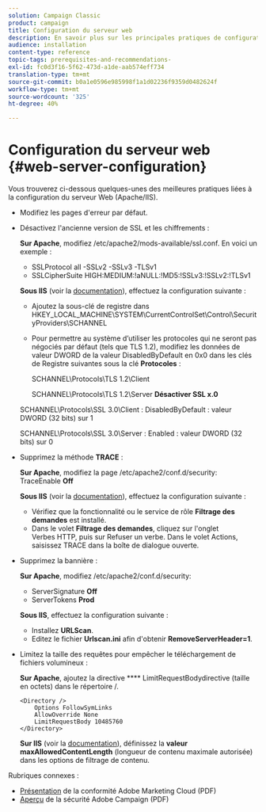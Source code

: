 ```yaml
---
solution: Campaign Classic
product: campaign
title: Configuration du serveur web
description: En savoir plus sur les principales pratiques de configuration des serveurs Web.
audience: installation
content-type: reference
topic-tags: prerequisites-and-recommendations-
exl-id: fc0d3f16-5f62-473d-a1de-aab574eff734
translation-type: tm+mt
source-git-commit: b0a1e0596e985998f1a1d02236f9359d0482624f
workflow-type: tm+mt
source-wordcount: '325'
ht-degree: 40%

---
```


# Configuration du serveur web {#web-server-configuration}

Vous trouverez ci-dessous quelques-unes des meilleures pratiques liées à la configuration du serveur Web (Apache/IIS).

* Modifiez les pages d&#39;erreur par défaut.

* Désactivez l&#39;ancienne version de SSL et les chiffrements :

   **Sur Apache**, modifiez /etc/apache2/mods-available/ssl.conf. En voici un exemple :

   * SSLProtocol all -SSLv2 -SSLv3 -TLSv1
   * SSLCipherSuite HIGH:MEDIUM:!aNULL:!MD5:!SSLv3:!SSLv2:!TLSv1

   **Sous IIS**  (voir la  [documentation](https://support.microsoft.com/en-us/kb/245030)), effectuez la configuration suivante :

   * Ajoutez la sous-clé de registre dans HKEY_LOCAL_MACHINE\SYSTEM\CurrentControlSet\Control\SecurityProviders\SCHANNEL
   * Pour permettre au système d’utiliser les protocoles qui ne seront pas négociés par défaut (tels que TLS 1.2), modifiez les données de valeur DWORD de la valeur DisabledByDefault en 0x0 dans les clés de Registre suivantes sous la clé **Protocoles** :

      SCHANNEL\Protocols\TLS 1.2\Client

      SCHANNEL\Protocols\TLS 1.2\Server
   **Désactiver SSL x.0**

   SCHANNEL\Protocols\SSL 3.0\Client : DisabledByDefault : valeur DWORD (32 bits) sur 1

   SCHANNEL\Protocols\SSL 3.0\Server : Enabled : valeur DWORD (32 bits) sur 0

* Supprimez la méthode **TRACE** :

   **Sur Apache**, modifiez la page /etc/apache2/conf.d/security: TraceEnable  **Off**

   **Sous IIS**  (voir la  [documentation](https://www.iis.net/configreference/system.webserver/security/requestfiltering/verbs)), effectuez la configuration suivante :

   * Vérifiez que la fonctionnalité ou le service de rôle **Filtrage des demandes** est installé.
   * Dans le volet **Filtrage des demandes**, cliquez sur l&#39;onglet   Verbes HTTP, puis sur   Refuser un verbe. Dans le volet Actions, saisissez   TRACE dans la boîte de dialogue ouverte.

* Supprimez la bannière :

   **Sur Apache**, modifiez /etc/apache2/conf.d/security:

   * ServerSignature **Off**
   * ServerTokens **Prod**

   **Sous IIS**, effectuez la configuration suivante :

   * Installez **URLScan**.
   * Editez le fichier **Urlscan.ini** afin d&#39;obtenir **RemoveServerHeader=1**.


* Limitez la taille des requêtes pour empêcher le téléchargement de fichiers volumineux :

   **Sur Apache**, ajoutez la directive  **** LimitRequestBodydirective (taille en octets) dans le répertoire /.

   ```
   <Directory />
       Options FollowSymLinks
       AllowOverride None
       LimitRequestBody 10485760
   </Directory>
   ```

   **Sur IIS**  (voir la  [documentation](http://www.iis.net/configreference/system.webserver/security/requestfiltering/requestlimits)), définissez la  **valeur maxAllowedContentLength**  (longueur de contenu maximale autorisée) dans les options de filtrage de contenu.

Rubriques connexes :

* [Présentation](https://marketing.adobe.com/resources/help/en_US/xref/Adobe-Marketing-Cloud-Privacy-and-Security-Overview.pdf)  de la conformité Adobe Marketing Cloud (PDF)
* [Aperçu](https://wwwimages.adobe.com/content/dam/acom/en/marketing-cloud/campaign/pdfs/54658.en.campaign.wp.adb-security.pdf)  de la sécurité Adobe Campaign (PDF)
